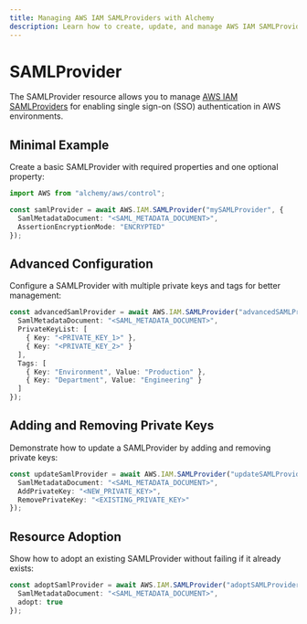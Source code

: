 ```yaml
---
title: Managing AWS IAM SAMLProviders with Alchemy
description: Learn how to create, update, and manage AWS IAM SAMLProviders using Alchemy Cloud Control.
---
```


# SAMLProvider

The SAMLProvider resource allows you to manage [AWS IAM SAMLProviders](https://docs.aws.amazon.com/iam/latest/userguide/) for enabling single sign-on (SSO) authentication in AWS environments.

## Minimal Example

Create a basic SAMLProvider with required properties and one optional property:

```ts
import AWS from "alchemy/aws/control";

const samlProvider = await AWS.IAM.SAMLProvider("mySAMLProvider", {
  SamlMetadataDocument: "<SAML_METADATA_DOCUMENT>",
  AssertionEncryptionMode: "ENCRYPTED"
});
```

## Advanced Configuration

Configure a SAMLProvider with multiple private keys and tags for better management:

```ts
const advancedSamlProvider = await AWS.IAM.SAMLProvider("advancedSAMLProvider", {
  SamlMetadataDocument: "<SAML_METADATA_DOCUMENT>",
  PrivateKeyList: [
    { Key: "<PRIVATE_KEY_1>" },
    { Key: "<PRIVATE_KEY_2>" }
  ],
  Tags: [
    { Key: "Environment", Value: "Production" },
    { Key: "Department", Value: "Engineering" }
  ]
});
```

## Adding and Removing Private Keys

Demonstrate how to update a SAMLProvider by adding and removing private keys:

```ts
const updateSamlProvider = await AWS.IAM.SAMLProvider("updateSAMLProvider", {
  SamlMetadataDocument: "<SAML_METADATA_DOCUMENT>",
  AddPrivateKey: "<NEW_PRIVATE_KEY>",
  RemovePrivateKey: "<EXISTING_PRIVATE_KEY>"
});
```

## Resource Adoption

Show how to adopt an existing SAMLProvider without failing if it already exists:

```ts
const adoptSamlProvider = await AWS.IAM.SAMLProvider("adoptSAMLProvider", {
  SamlMetadataDocument: "<SAML_METADATA_DOCUMENT>",
  adopt: true
});
```